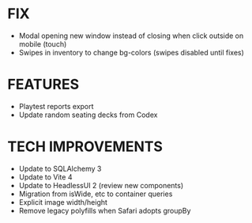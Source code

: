 # FIX
- Modal opening new window instead of closing when click outside on mobile (touch)
- Swipes in inventory to change bg-colors (swipes disabled until fixes)

# FEATURES
- Playtest reports export
- Update random seating decks from Codex

# TECH IMPROVEMENTS
- Update to SQLAlchemy 3
- Update to Vite 4
- Update to HeadlessUI 2 (review new components)
- Migration from isWide, etc to container queries
- Explicit image width/height
- Remove legacy polyfills when Safari adopts groupBy
